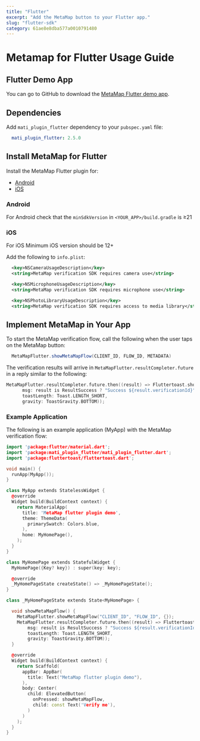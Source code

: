 ```yaml
---
title: "Flutter"
excerpt: "Add the MetaMap button to your Flutter app."
slug: "flutter-sdk"
category: 61ae8e8dba577a0010791480
---
```


# Metamap for Flutter Usage Guide


## Flutter Demo App

You can go to GitHub to download the [MetaMap Flutter demo app](https://github.com/GetMati/mati-mobile-examples/tree/main/flutterDemoApp).

## Dependencies


Add `mati_plugin_flutter` dependency to your `pubspec.yaml` file:

```yaml
  mati_plugin_flutter: 2.5.0
```

## Install MetaMap for Flutter

Install the MetaMap Flutter plugin for:
* [Android](#android)
* [iOS](#ios)

### Android

For Android check that the `minSdkVersion` in `<YOUR_APP>/build.gradle` is &#8805;21

### iOS

For iOS Minimum iOS version should be 12+

Add the following to `info.plist`:

```xml
  <key>NSCameraUsageDescription</key>
  <string>MetaMap verification SDK requires camera use</string>

  <key>NSMicrophoneUsageDescription</key>
  <string>MetaMap verification SDK requires microphone use</string>

  <key>NSPhotoLibraryUsageDescription</key>
  <string>MetaMap verification SDK requires access to media library</string>
```

## Implement MetaMap in Your App

To start the MetaMap verification flow, call the following when the user taps on the MetaMap button:

```java
  MetaMapFlutter.showMetaMapFlow(CLIENT_ID, FLOW_ID, METADATA)
```


The verification results will arrive in `MetaMapFlutter.resultCompleter.future` in a reply similar to the following:

```c++
MetaMapFlutter.resultCompleter.future.then((result) => Fluttertoast.showToast(
      msg: result is ResultSuccess ? "Success ${result.verificationId}" : "Cancelled",
      toastLength: Toast.LENGTH_SHORT,
      gravity: ToastGravity.BOTTOM));
```

### Example Application

The following is an example application (MyApp) with the MetaMap verification flow:

```c++
import 'package:flutter/material.dart';
import 'package:mati_plugin_flutter/mati_plugin_flutter.dart';
import 'package:fluttertoast/fluttertoast.dart';

void main() {
  runApp(MyApp());
}

class MyApp extends StatelessWidget {
  @override
  Widget build(BuildContext context) {
    return MaterialApp(
      title: 'MetaMap flutter plugin demo',
      theme: ThemeData(
        primarySwatch: Colors.blue,
      ),
      home: MyHomePage(),
    );
  }
}

class MyHomePage extends StatefulWidget {
  MyHomePage({Key? key}) : super(key: key);

  @override
  _MyHomePageState createState() => _MyHomePageState();
}

class _MyHomePageState extends State<MyHomePage> {

  void showMetaMapFlow() {
    MetaMapFlutter.showMetaMapFlow("CLIENT_ID", "FLOW_ID", {});
    MetaMapFlutter.resultCompleter.future.then((result) => Fluttertoast.showToast(
        msg: result is ResultSuccess ? "Success ${result.verificationId}" : "Cancelled",
        toastLength: Toast.LENGTH_SHORT,
        gravity: ToastGravity.BOTTOM));
  }

  @override
  Widget build(BuildContext context) {
    return Scaffold(
      appBar: AppBar(
        title: Text("MetaMap flutter plugin demo"),
      ),
      body: Center(
        child: ElevatedButton(
          onPressed: showMetaMapFlow,
          child: const Text('Verify me'),
        )
      )
    );
  }
}
```
